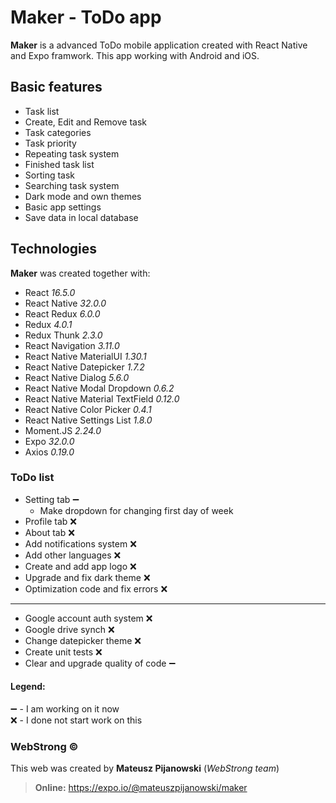 # Maker - ToDo app

**Maker** is a advanced ToDo mobile application created with React Native and Expo framwork. 
This app working with Android and iOS. 

## Basic features  
  
- Task list
- Create, Edit and Remove task
- Task categories
- Task priority
- Repeating task system
- Finished task list
- Sorting task
- Searching task system
- Dark mode and own themes
- Basic app settings
- Save data in local database

## Technologies  
**Maker** was created together with:  
  
- React <i>16.5.0</i>
- React Native <i>32.0.0</i>
- React Redux <i>6.0.0</i>  
- Redux <i>4.0.1</i>  
- Redux Thunk <i>2.3.0</i>  
- React Navigation <i>3.11.0</i>  
- React Native MaterialUI <i>1.30.1</i>  
- React Native Datepicker <i>1.7.2</i>  
- React Native Dialog <i>5.6.0</i>  
- React Native Modal Dropdown <i>0.6.2</i>  
- React Native Material TextField <i>0.12.0</i>  
- React Native Color Picker <i>0.4.1</i>  
- React Native Settings List <i>1.8.0</i>  
- Moment.JS <i>2.24.0</i>
- Expo <i>32.0.0</i>
- Axios <i>0.19.0</i>

### ToDo list

* Setting tab :heavy_minus_sign:
    * Make dropdown for changing first day of week
* Profile tab :x:
* About tab :x:
* Add notifications system :x:
* Add other languages :x:
* Create and add app logo :x:
* Upgrade and fix dark theme :x:
* Optimization code and fix errors :x:
- - - -
* Google account auth system :x:
* Google drive synch :x:
* Change datepicker theme :x:
* Create unit tests :x:
* Clear and upgrade quality of code :heavy_minus_sign:

#### Legend:
:heavy_minus_sign: - I am working on it now \
:x: - I done not start work on this

### WebStrong &copy;  
  
This web was created by **Mateusz Pijanowski** (<i>WebStrong team</i>) <br />
> **Online:** https://expo.io/@mateuszpijanowski/maker

